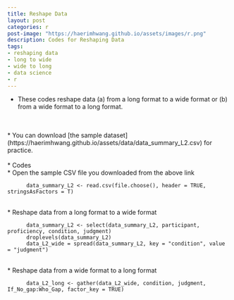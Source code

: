 ```yaml
---
title: Reshape Data
layout: post
categories: r
post-image: "https://haerimhwang.github.io/assets/images/r.png"
description: Codes for Reshaping Data
tags:
- reshaping data
- long to wide
- wide to long
- data science 
- r
---
```


* These codes reshape data (a) from a long format to a wide format or (b) from a wide format to a long format.  
<br>
<br>
* You can download [the sample dataset](https://haerimhwang.github.io/assets/data/data_summary_L2.csv) for practice.  
<br> 
<br> 
* Codes  <br>
    * Open the sample CSV file you downloaded from the above link
        
          data_summary_L2 <- read.csv(file.choose(), header = TRUE, stringsAsFactors = T)

   <br> 
    * Reshape data from a long format to a wide format
        
          data_summary_L2 <- select(data_summary_L2, participant, proficiency, condition, judgment)
          droplevels(data_summary_L2)
          data_L2_wide = spread(data_summary_L2, key = "condition", value = "judgment")

   <br> 
    * Reshape data from a wide format to a long format
        
          data_L2_long <- gather(data_L2_wide, condition, judgment, If_No_gap:Who_Gap, factor_key = TRUE)
<br>
<br> 
